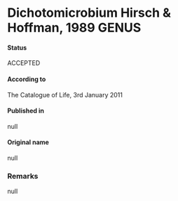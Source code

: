 # Dichotomicrobium Hirsch & Hoffman, 1989 GENUS

#### Status
ACCEPTED

#### According to
The Catalogue of Life, 3rd January 2011

#### Published in
null

#### Original name
null

### Remarks
null